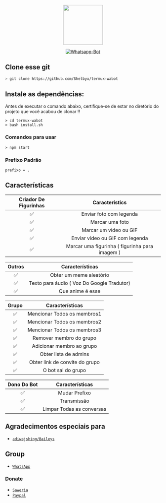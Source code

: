 <p align="center">
<img src="https://i.pinimg.com/originals/22/b7/54/22b754e16c3fbfdcbe557adf5f132bea.gif" width="128" height="128"/>
</p>
<p align="center">
<a href="#"><img title="Whatsapp-Bot" src="https://img.shields.io/badge/𝚫𝑆𝛵𝑹𝚯  ͢𝜝𝛩𝑻-green?colorA=%23ff0000&colorB=%23017e40&style=for-the-badge"></a>
</p>
<p align="center">
</p>

## Clone esse git

```bash
> git clone https://github.com/Shelbyx/termux-wabot
```

## Instale as dependências:
Antes de executar o comando abaixo, certifique-se de estar no diretório do projeto que
você acabou de clonar !!

```Comandos para instalar
> cd termux-wabot
> bash install.sh
```

### Comandos para usar
```
> npm start
```

### Prefixo Padrão
```
prefixo = .
```

## Características

| Criador De Figurinhas |                Característics           |
| :-----------: | :--------------------------------: |
|       ✅       | Enviar foto com legenda          |
|       ✅       | Marcar uma foto                     |
|       ✅       | Marcar um vídeo ou GIF             |
|       ✅       | Enviar vídeo ou GIF com legenda   |
|       ✅       | Marcar uma figurinha ( figurinha para imagem ) |

| Outros |                     Características                     |
| :------------: | :---------------------------------------------: |
|       ✅        |   Obter um meme aleatório             |
|       ✅        |   Texto para áudio ( Voz Do Google Tradutor)                |
|       ✅        |   Que anime é esse			|


| Grupo  |                     Características               |
| :-----------: | :--------------------------------: |
|       ✅        |   Mencionar Todos os membros1       |
|       ✅        |   Mencionar Todos os membros2       |
|       ✅        |   Mencionar Todos os membros3       |
|       ✅        |   Remover membro do grupo             |
|       ✅        |   Adicionar membro ao grupo	             |
|       ✅        |   Obter lista de admins          |
|       ✅        |   Obter link de convite do grupo          |
|       ✅        |   O bot sai do grupo             |

| Dono Do Bot  |                     Características           |
| :-----------: | :--------------------------------: |
|       ✅        |   Mudar Prefixo                     |
|       ✅        |   Transmissão                      |
|       ✅        |   Limpar Todas as conversas                |

## Agradecimentos especiais para
* [`adiwajshing/Baileys`](https://github.com/adiwajshing/Baileys)

## Group
* [`WhatsApp`](https://chat.whatsapp.com/KLfjq8AK4Jz62Pqfz5sv0v)
### Donate
* [`Saweria`](https://saweria.co/donate/mhankbarbar)
* [`Paypal`](https://paypal.me/mhankbarbar)
